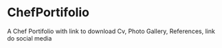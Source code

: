 # ChefPortifolio
A Chef Portifolio with link to download Cv, Photo Gallery, References, link do social media
